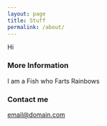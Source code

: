 ```yaml
---
layout: page
title: Stuff
permalink: /about/
---
```


Hi

### More Information

I am a Fish who Farts Rainbows

### Contact me

[email@domain.com](mailto:duck@dabs.co.uk)
